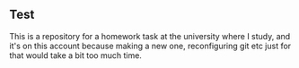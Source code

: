 ## Test
This is a repository for a homework task at the university where I study, and it's on this account because making a new one, reconfiguring git etc just for that would take a bit too much time.